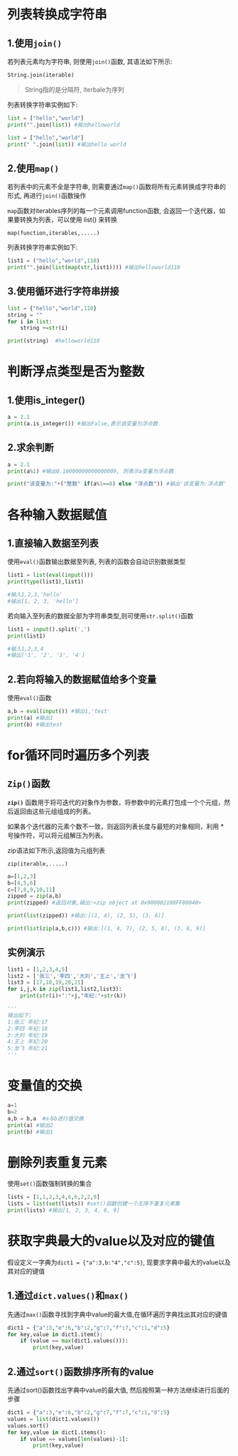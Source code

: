 # 列表转换成字符串

## 1.使用`join()`

若列表元素均为字符串, 则使用`join()`函数, 其语法如下所示:

```python
String.join(iterable)
```

> String指的是分隔符, iterbale为序列



列表转换字符串实例如下:

```py
list = ["hello","world"]
print("".join(list)) #输出helloworld
```

```python
list = ["hello","world"]
print(" ".join(list)) #输出hello world
```



## 2.使用`map()`

若列表中的元素不全是字符串, 则需要通过`map()`函数将所有元素转换成字符串的形式, 再进行`join()`函数操作

`map`函数对iterables序列的每一个元素调用function函数, 会返回一个迭代器，如果要转换为列表，可以使用 list() 来转换

```
map(function,iterables,.....)
```



列表转换字符串实例如下:

```python
list1 = ("hello","world",110)
print("".join(list(map(str,list1)))) #输出helloworld110
```



## 3.使用循环进行字符串拼接

```python
list = {"hello","world",110}
string = ""
for i in list:
    string +=str(i)

print(string)  #helloworld110
```



# 判断浮点类型是否为整数

## 1.使用is_integer()

```python
a = 2.1
print(a.is_integer()) #输出False,表示该变量为浮点数
```



## 2.求余判断

```python
a = 2.1
print(a%1) #输出0.10000000000000009, 则表示a变量为浮点数

print("该变量为:"+("整数" if(a%1==0) else "浮点数")) #输出'该变量为:浮点数'
```



# 各种输入数据赋值

## 1.直接输入数据至列表

使用`eval()`函数输出数据至列表, 列表的函数会自动识别数据类型

```python
list1 = list(eval(input()))
print(type(list1),list1) 

#输入1,2,3,'hello'
#输出[1, 2, 3, 'hello']
```



若向输入至列表的数据全部为字符串类型,则可使用`str.split()`函数

```python
list1 = input().split(',')
print(list1) 

#输入1,2,3,4  
#输出['1', '2', '3', '4']
```



## 2.若向将输入的数据赋值给多个变量

使用`eval()`函数

```py
a,b = eval(input()) #输出1,'test'
print(a) #输出1
print(b) #输出test
```





# for循环同时遍历多个列表

## `Zip()`函数

**`zip()`** 函数用于将可迭代的对象作为参数，将参数中的元素打包成一个个元组，然后返回由这些元组组成的列表。

如果各个迭代器的元素个数不一致，则返回列表长度与最短的对象相同，利用 * 号操作符，可以将元组解压为列表。



zip语法如下所示,返回值为元组列表

```
zip(iterable,.....)
```

```py
a=[1,2,3]
b=[4,5,6]
c=[7,8,9,10,11]
zipped = zip(a,b)
print(zipped) #返回对象,输出:<zip object at 0x000002108FF86040>

print(list(zipped)) #输出:[(1, 4), (2, 5), (3, 6)]

print(list(zip(a,b,c))) #输出:[(1, 4, 7), (2, 5, 8), (3, 6, 9)]
```



## 实例演示

```python
list1 = [1,2,3,4,5]
list2 = ['张三','李四','大刘','王上','龙飞']
list3 = [17,18,19,20,21]
for i,j,k in zip(list1,list2,list3):
    print(str(i)+":"+j,"年纪:"+str(k))

'''
输出如下:
1:张三 年纪:17
2:李四 年纪:18
3:大刘 年纪:19
4:王上 年纪:20
5:龙飞 年纪:21
'''
```



# 变量值的交换

```python
a=1
b=2
a,b = b,a  #a与b进行值交换
print(a) #输出2
print(b) #输出1
```





# 删除列表重复元素

使用`set()`函数强制转换的集合

```py
lists = [1,1,2,3,4,6,6,2,2,9]
lists = list(set(lists)) #set()函数创建一个无序不重复元素集
print(lists) #输出[1, 2, 3, 4, 6, 9]
```





# 获取字典最大的value以及对应的键值

假设定义一字典为`dict1 = {"a":3,b:"4","c":5}`, 现要求字典中最大的value以及其对应的键值



## 1.通过`dict.values()`和`max()`

先通过`max()`函数寻找到字典中value的最大值,在循环遍历字典找出其对应的键值

```py
dict1 = {"a":3,"e":6,"b":2,"g":7,"f":7,"c":1,"d":5}
for key,value in dict1.item():
    if (value == max(dict1.values())):
        print(key,value)
```



## 2.通过`sort()`函数排序所有的value

先通过sort()函数找出字典中value的最大值, 然后按照第一种方法继续进行后面的步骤

```python
dict1 = {"a":3,"e":6,"b":2,"g":7,"f":7,"c":1,"d":5}
values = list(dict1.values())
values.sort()
for key,value in dict1.items():
    if value == values[len(values)-1]:
        print(key,value)
```









